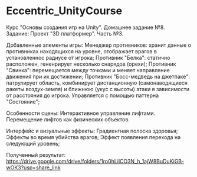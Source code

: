 ﻿# Eccentric_UnityCourse
Курс "Основы создания игр на Unity". Домашнее задание №8.  
Задание: Проект "3D платформер". Часть №3. 

Добавленные элементы игры:
Менеджер противников: хранит данные о противниках находящихся на уровне, отображает врагов в установленнос радиусе от игрока; 
Противник "Белка": статично расположен, гененрирует несколько снарядов (орехи);
Противник "Свинка": перемещается между точками и меняет направление движения при их достижении;
Противник "Босс-медведь на джетпаке": патрулирует область, комбинирует дистанционную (самонаводящиеся ракеты воздух-земля) и ближнюю (укус с высоты) атаки
в зависимости от расстояния до игрока. Управляется с помощью паттерна "Состояние";

Особенности сцены:
Интерактивное управление лифтами. Перемещение лифтов как физических объектов.

Интерфейс и визуальные эффекты:
Градиентная полоска здоровья;
Эффекты во время убийства врагов;
Эффект появления перехода на следующий уровень;

Полученный результат: https://drive.google.com/drive/folders/1ro0hLilCO3N_h_1ajW8BuDuKiGB-wOK3?usp=share_link



